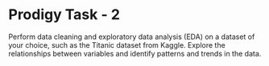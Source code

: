 # **Prodigy Task - 2**
Perform data cleaning and exploratory data analysis (EDA) on a dataset of your choice, such as the Titanic dataset from Kaggle. Explore the relationships between variables and identify patterns and trends in the data.
